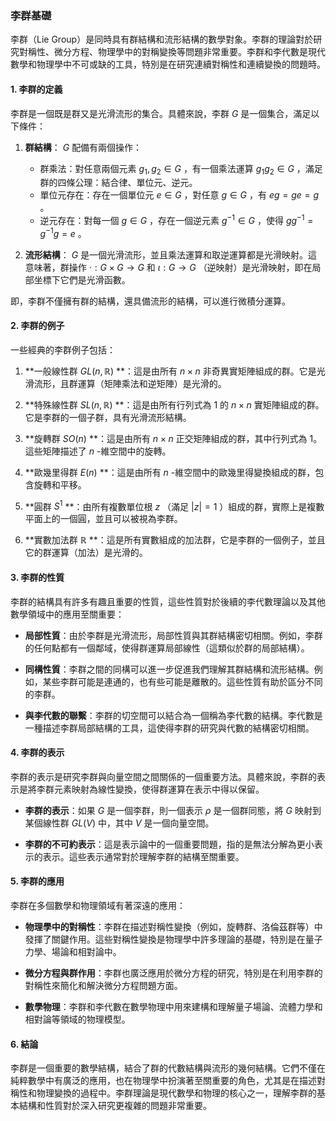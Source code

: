 ### 李群基礎

李群（Lie Group）是同時具有群結構和流形結構的數學對象。李群的理論對於研究對稱性、微分方程、物理學中的對稱變換等問題非常重要。李群和李代數是現代數學和物理學中不可或缺的工具，特別是在研究連續對稱性和連續變換的問題時。

#### 1. 李群的定義

李群是一個既是群又是光滑流形的集合。具體來說，李群  $`G`$  是一個集合，滿足以下條件：

1. **群結構**： $`G`$  配備有兩個操作：
   - 群乘法：對任意兩個元素  $`g_1, g_2 \in G`$ ，有一個乘法運算  $`g_1 g_2 \in G`$ ，滿足群的四條公理：結合律、單位元、逆元。
   - 單位元存在：存在一個單位元  $`e \in G`$ ，對任意  $`g \in G`$ ，有  $`e g = g e = g`$ 。
   - 逆元存在：對每一個  $`g \in G`$ ，存在一個逆元素  $`g^{-1} \in G`$ ，使得  $`g g^{-1} = g^{-1} g = e`$ 。

2. **流形結構**： $`G`$  是一個光滑流形，並且乘法運算和取逆運算都是光滑映射。這意味著，群操作  $`\cdot : G \times G \to G`$  和  $`\iota : G \to G`$ （逆映射）是光滑映射，即在局部坐標下它們是光滑函數。

即，李群不僅擁有群的結構，還具備流形的結構，可以進行微積分運算。

#### 2. 李群的例子

一些經典的李群例子包括：

1. **一般線性群  $`GL(n, \mathbb{R})`$ **：這是由所有  $`n \times n`$  非奇異實矩陣組成的群。它是光滑流形，且群運算（矩陣乘法和逆矩陣）是光滑的。

2. **特殊線性群  $`SL(n, \mathbb{R})`$ **：這是由所有行列式為 1 的  $`n \times n`$  實矩陣組成的群。它是李群的一個子群，具有光滑流形結構。

3. **旋轉群  $`SO(n)`$ **：這是由所有  $`n \times n`$  正交矩陣組成的群，其中行列式為 1。這些矩陣描述了  $`n`$ -維空間中的旋轉。

4. **歐幾里得群  $`E(n)`$ **：這是由所有  $`n`$ -維空間中的歐幾里得變換組成的群，包含旋轉和平移。

5. **圓群  $`S^1`$ **：由所有複數單位根  $`z`$ （滿足  $`|z| = 1`$ ）組成的群，實際上是複數平面上的一個圓，並且可以被視為李群。

6. **實數加法群  $`\mathbb{R}`$ **：這是所有實數組成的加法群，它是李群的一個例子，並且它的群運算（加法）是光滑的。

#### 3. 李群的性質

李群的結構具有許多有趣且重要的性質，這些性質對於後續的李代數理論以及其他數學領域中的應用至關重要：

- **局部性質**：由於李群是光滑流形，局部性質與其群結構密切相關。例如，李群的任何點都有一個鄰域，使得群運算局部線性（這類似於群的局部結構）。

- **同構性質**：李群之間的同構可以進一步促進我們理解其群結構和流形結構。例如，某些李群可能是連通的，也有些可能是離散的。這些性質有助於區分不同的李群。

- **與李代數的聯繫**：李群的切空間可以結合為一個稱為李代數的結構。李代數是一種描述李群局部結構的工具，這使得李群的研究與代數的結構密切相關。

#### 4. 李群的表示

李群的表示是研究李群與向量空間之間關係的一個重要方法。具體來說，李群的表示是將李群元素映射為線性變換，使得群運算在表示中得以保留。

- **李群的表示**：如果  $`G`$  是一個李群，則一個表示  $`\rho`$  是一個群同態，將  $`G`$  映射到某個線性群  $`GL(V)`$  中，其中  $`V`$  是一個向量空間。

- **李群的不可約表示**：這是表示論中的一個重要問題，指的是無法分解為更小表示的表示。這些表示通常對於理解李群的結構至關重要。

#### 5. 李群的應用

李群在多個數學和物理領域有著深遠的應用：

- **物理學中的對稱性**：李群在描述對稱性變換（例如，旋轉群、洛倫茲群等）中發揮了關鍵作用。這些對稱性變換是物理學中許多理論的基礎，特別是在量子力學、場論和相對論中。

- **微分方程與群作用**：李群也廣泛應用於微分方程的研究，特別是在利用李群的對稱性來簡化和解決微分方程問題方面。

- **數學物理**：李群和李代數在數學物理中用來建構和理解量子場論、流體力學和相對論等領域的物理模型。

#### 6. 結論

李群是一個重要的數學結構，結合了群的代數結構與流形的幾何結構。它們不僅在純粹數學中有廣泛的應用，也在物理學中扮演著至關重要的角色，尤其是在描述對稱性和物理變換的過程中。李群理論是現代數學和物理的核心之一，理解李群的基本結構和性質對於深入研究更複雜的問題非常重要。